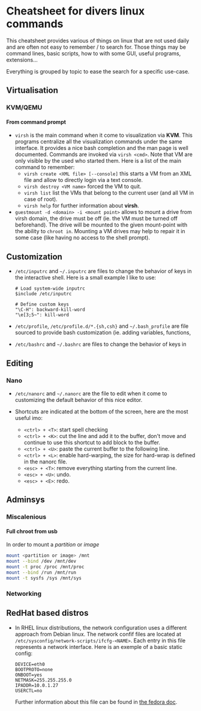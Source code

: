# Cheatsheet for divers linux commands

This cheatsheet provides various of things on linux that are not used daily and
are often not easy to remember / to search for. Those things may be command
lines, basic scripts, how to with some GUI, useful programs, extensions...

Everything is grouped by topic to ease the search for a specific use-case.

## Virtualisation

### KVM/QEMU

#### From command prompt

- `virsh` is the main command when it come to visualization via **KVM**. This
  programs centralize all the visualization commands under the same interface.
  It provides a nice bash completion and the man page is well documented.
  Commands are invoked via `virsh <cmd>`.
  Note that VM are only visible by the used who started them.
  Here is a list of the main command to remember:
  - `virsh create <XML file> [--console]` this starts a VM from an XML file and
    allow to directly login via a text console.
  - `virsh destroy <VM name>` forced the VM to quit.
  - `virsh list` list the VMs that belong to the current user (and all VM in
     case of root).
  - `virsh help` for further information about **virsh**.
- `guestmount -d <domain> -i <mount point>` allows to mount a drive from virsh
   domain, the drive must be off (ie. the VM must be turned off beforehand). The
   drive will be mounted to the given mount-point with the ability to `chroot
   in`. Mounting a VM drives may help to repair it in some case (like having no
   access to the shell prompt).


## Customization

- `/etc/inputrc` and `~/.inputrc` are files to change the behavior of keys in
  the interactive shell. Here is a small example I like to use:
  ```inputrc
  # Load system-wide inputrc
  $include /etc/inputrc

  # Define custom keys
  "\C-H": backward-kill-word
  "\e[3;5~": kill-word
  ```

- `/etc/profile`, `/etc/profile.d/*.{sh,csh}` and `~/.bash_profile` are file
  sourced to provide bash customization (ie. adding variables, functions,

- `/etc/bashrc` and `~/.bashrc` are files to change the behavior of keys in


## Editing

### Nano

- `/etc/nanorc` and `~/.nanorc` are the file to edit when it come to customizing
  the default behavior of this nice editor.

- Shortcuts are indicated at the bottom of the screen, here are the most useful imo:
  - `<ctrl> + <T>`: start spell checking
  - `<ctrl> + <K>`: cut the line and add it to the buffer, don't move and
    continue to use this shortcut to add block to the buffer.
  - `<ctrl> + <U>`: paste the current buffer to the following line.
  - `<ctrl> + <L>`: enable hard-warping, the size for hard-wrap is defined in
    the nanorc file.
  - `<esc> + <T>`: remove everything starting from the current line.
  - `<esc> + <U>`: undo.
  - `<esc> + <E>`: redo.



## Adminsys

### Miscalenious

#### Full chroot from usb

In order to mount a *partition* or *image* 

```sh
mount <partition or image> /mnt
mount --bind /dev /mnt/dev
mount -t proc /proc /mnt/proc
mount --bind /run /mnt/run
mount -t sysfs /sys /mnt/sys
```


### Networking

## RedHat based distros

- In RHEL linux distributions, the network configuration uses a different
  approach from Debian linux. The network confif files are located at
  `/etc/sysconfig/network-scripts/ifcfg-<NAME>`. Each entry in this file
  represents a network interface. Here is an exemple of a basic static config:
  ```
  DEVICE=eth0
  BOOTPROTO=none
  ONBOOT=yes
  NETMASK=255.255.255.0
  IPADDR=10.0.1.27
  USERCTL=no
  ```
  Further information about this file can be found in [the fedora doc](https://docs.fedoraproject.org/en-US/Fedora/14/html/Deployment_Guide/s1-networkscripts-interfaces.html).

